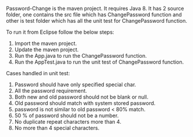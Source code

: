 Password-Change is the maven project.
It requires Java 8.
It has 2 source folder, one contains the src file which has ChangePassword function and other is test folder which has all the unit test for ChangePassword function.
                
To run it from Eclipse follow the below steps:
                
1. Import the maven project.
2. Update the maven project.
3. Run the App.java to run the ChangePassword function.
4. Run the AppTest.java to run the unit test of ChangePassword function.               

                
Cases handled in unit test:
1. Password should have only specified special char.
2. All the password requirement.
3. Both new and old password should not be blank or null.
4. Old password should match with system stored password.
5. password is not similar to old password < 80% match.
6. 50 % of password should not be a number.
7. No duplicate repeat characters more than 4.
8. No more than 4 special characters. 
